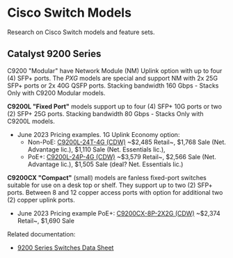 # Cisco Switch Models

Research on Cisco Switch models and feature sets.

## Catalyst 9200 Series

C9200 "Modular" have Network Module (NM) Uplink option with up to four (4) SFP+ ports. The *PXG* models are special and support NM with 2x 25G SFP+ ports or 2x 40G QSFP ports. Stacking bandwidth 160 Gbps - Stacks Only with C9200 Modular models.

**C9200L "Fixed Port"** models support up to four (4) SFP+ 10G ports or two (2) SFP+ 25G ports. Stacking bandwidth 80 Gbps - Stacks Only with C9200L models.

* June 2023 Pricing examples. 1G Uplink Economy option:
  * Non-PoE: [C9200L-24T-4G (CDW)][3] ~$2,485 Retail~, $1,768  Sale (Net. Advantage lic.), $1,110 Sale (Net. Essentials lic.),
  * PoE+: [C9200L-24P-4G (CDW)][4] ~$3,579 Retail~, $2,566 Sale (Net. Advantage lic.), $1,505 Sale (deal? Net. Essentials lic.)

**C9200CX "Compact"** (small) models are fanless fixed-port switches suitable for use on a desk top or shelf. They support up to two (2) SFP+ ports. Between 8 and 12 copper access ports with option for additional two (2) copper uplink ports.

* June 2023 Pricing example PoE+: [C9200CX-8P-2X2G (CDW)][2] ~$2,374 Retail~, $1,690 Sale

Related documentation:

* [9200 Series Switches Data Sheet][1]

[1]: https://www.cisco.com/c/en/us/products/collateral/switches/catalyst-9200-series-switches/nb-06-cat9200-ser-data-sheet-cte-en.html
[2]: https://www.cdw.com/search/?key=C9200CX-8P-2X2G
[3]: https://www.cdw.com/search/?key=C9200L-24T-4G
[4]: https://www.cdw.com/search/?key=C9200L-24P-4G
